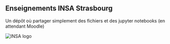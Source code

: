 ## Enseignements INSA Strasbourg
Un dépôt où partager simplement des fichiers et des jupyter notebooks (en attendant Moodle)


![INSA logo]([[https://assets.digitalocean.com/articles/alligator/boo.svg](https://www.insa-strasbourg.fr/wp-content/themes/insa_principal/images/logo-insa.svg)](https://www.insa-strasbourg.fr/wp-content/themes/insa_principal/images/logo-insa.svg)https://www.insa-strasbourg.fr/wp-content/themes/insa_principal/images/logo-insa.svg "")

